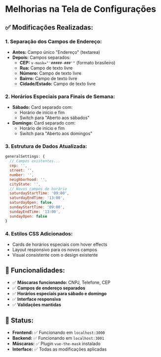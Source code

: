 # Melhorias na Tela de Configurações

## ✅ **Modificações Realizadas:**

### 1. **Separação dos Campos de Endereço:**
- **Antes:** Campo único "Endereço" (textarea)
- **Depois:** Campos separados:
  - **CEP:** `v-mask="'#####-###'"` (formato brasileiro)
  - **Rua:** Campo de texto livre
  - **Número:** Campo de texto livre
  - **Bairro:** Campo de texto livre
  - **Cidade/Estado:** Campo de texto livre

### 2. **Horários Especiais para Finais de Semana:**
- **Sábado:** Card separado com:
  - Horário de início e fim
  - Switch para "Aberto aos sábados"
- **Domingo:** Card separado com:
  - Horário de início e fim
  - Switch para "Aberto aos domingos"

### 3. **Estrutura de Dados Atualizada:**
```javascript
generalSettings: {
  // Campos existentes...
  cep: '',
  street: '',
  number: '',
  neighborhood: '',
  cityState: '',
  // Novos campos de horário
  saturdayStartTime: '09:00',
  saturdayEndTime: '13:00',
  saturdayOpen: false,
  sundayStartTime: '09:00',
  sundayEndTime: '13:00',
  sundayOpen: false
}
```

### 4. **Estilos CSS Adicionados:**
- Cards de horários especiais com hover effects
- Layout responsivo para os novos campos
- Visual consistente com o design existente

## 🎯 **Funcionalidades:**
- ✅ **Máscaras funcionando:** CNPJ, Telefone, CEP
- ✅ **Campos de endereço separados**
- ✅ **Horários especiais para sábado e domingo**
- ✅ **Interface responsiva**
- ✅ **Validações mantidas**

## 🚀 **Status:**
- **Frontend:** ✅ Funcionando em `localhost:3000`
- **Backend:** ✅ Funcionando em `localhost:3001`
- **Máscaras:** ✅ Plugin `vue-the-mask` instalado
- **Interface:** ✅ Todas as modificações aplicadas

